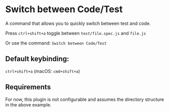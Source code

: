 # Switch between Code/Test

A command that allows you to quickly switch between test and code.

Press `ctrl+shift+a` toggle between `test/file.spec.js` and `file.js`

Or use the command: `Switch between Code/Test`

## Default keybinding:

`ctrl+shift+a` (macOS: `cmd+shift+a`)

## Requirements

For now, this plugin is not configurable and assumes the directory structure in the above example.
